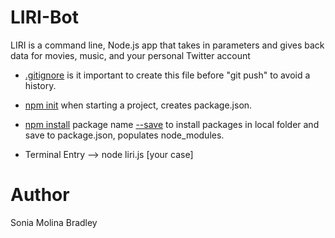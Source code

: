 # LIRI-Bot
LIRI is a command line, Node.js app that takes in parameters and gives back data for movies, music, and your personal Twitter account

* [.gitignore]() is it important to create this file before "git push" to avoid a history.
* [npm init]() when starting a project, creates package.json.
* [npm install]() package name [--save]() to install packages in local folder and save to package.json, populates node_modules.

* Terminal Entry --> node liri.js [your case]

# Author
Sonia Molina Bradley

